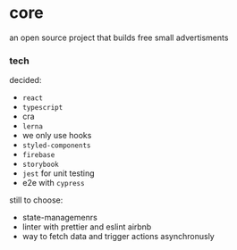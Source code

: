 # core
an open source project that builds free small advertisments

### tech

decided:
* `react`
* `typescript`
* cra
* `lerna`
* we only use hooks
* `styled-components`
* `firebase`
* `storybook`
* `jest` for unit testing 
* e2e with `cypress`

still to choose: 
* state-managemenrs
* linter with prettier and eslint airbnb
* way to fetch data and trigger actions asynchronusly
